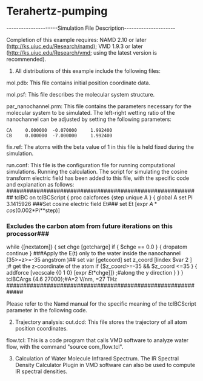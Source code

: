 # Terahertz-pumping

---------------------Simulation File Description---------------------

Completion of this example requires:
NAMD 2.10 or later (http://ks.uiuc.edu/Research/namd);
VMD 1.9.3 or later (http://ks.uiuc.edu/Research/vmd; using the latest version is recommended).

1. All distributions of this example include the following files:

mol.pdb: This file contains initial position coordinate data.
    
mol.psf: This file describes the molecular system structure.
    
par_nanochannel.prm: This file contains the parameters necessary for the molecular system to be simulated. The left-right wetting ratio of the nanochannel can be adjusted by setting the following parameters:
    
    CA     0.000000  -0.070000     1.992400
    CB     0.000000  -7.000000     1.992400
    
    
fix.ref: The atoms with the beta value of 1 in this file is held fixed during the simulation.
    
run.conf: This file is the configuration file for running computational simulations. Running the calculation. The script for simulating the cosine transform electric field has been  added to this file, with the specific code and explanation as follows:
##########################################################
tclBC		on
tclBCScript {
proc calcforces {step unique A } {
global A 
set Pi 3.1415926
###Set cosine electric field Et###
set Et [expr $A*cos(0.002*$Pi*$*$step)]
### Excludes the carbon atom from future iterations on this processor###
  while {[nextatom]} { 
set chge [getcharge]
if { $chge == 0.0 } {
dropatom
continue
}
###Apply the E(t) only to the water inside the nanochannel (35>=z>=-35 angstrom )##
set var [getcoord]
set z_coord  [lindex $var 2 ] ;# get the z-coordinate of the atom
if {$z_coord>=-35 && $z_coord <=35 } {
addforce [vecscale {0 1 0} [expr $Et*$chge]]} ;#along the y direction
}
}
}
tclBCArgs {4.6 27000};#A=2 V/nm, =27 THz
#############################################################

Please refer to the Namd manual for the specific meaning of the tclBCScript parameter in the following code.


2. Trajectory analysis:
out.dcd: This file stores the trajectory of all atom position coordinates.

flow.tcl: This is a code program that calls VMD software to analyze water flow, with the command "source com_flow.tcl".

3. Calculation of Water Molecule Infrared Spectrum. 
The IR Spectral Density Calculator Plugin  in VMD software can also be used to compute IR spectral densities.
